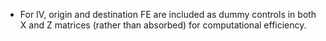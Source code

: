 * For IV, origin and destination FE are included as dummy controls in both X and Z matrices (rather than absorbed) for computational efficiency.